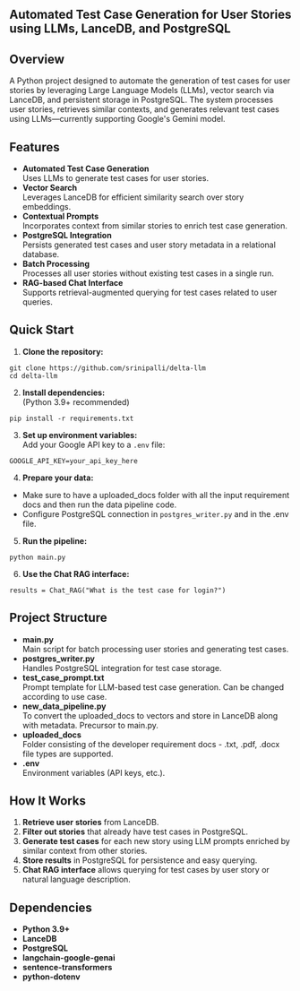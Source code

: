 ## Automated Test Case Generation for User Stories using LLMs, LanceDB, and PostgreSQL

## Overview

A Python project designed to automate the generation of test cases for user stories by leveraging Large Language Models (LLMs), vector search via LanceDB, and persistent storage in PostgreSQL. The system processes user stories, retrieves similar contexts, and generates relevant test cases using LLMs—currently supporting Google's Gemini model.

## Features

- **Automated Test Case Generation**  
  Uses LLMs to generate test cases for user stories.
- **Vector Search**  
  Leverages LanceDB for efficient similarity search over story embeddings.
- **Contextual Prompts**  
  Incorporates context from similar stories to enrich test case generation.
- **PostgreSQL Integration**  
  Persists generated test cases and user story metadata in a relational database.
- **Batch Processing**  
  Processes all user stories without existing test cases in a single run.
- **RAG-based Chat Interface**  
  Supports retrieval-augmented querying for test cases related to user queries.


## Quick Start

1. **Clone the repository:**
```
git clone https://github.com/srinipalli/delta-llm
cd delta-llm
```


2. **Install dependencies:**  
(Python 3.9+ recommended)

```
pip install -r requirements.txt
```


3. **Set up environment variables:**  
Add your Google API key to a `.env` file:

```
GOOGLE_API_KEY=your_api_key_here
```


4. **Prepare your data:**  
- Make sure to have a uploaded_docs folder with all the input requirement docs and then run the data pipeline code.
- Configure PostgreSQL connection in `postgres_writer.py` and in the .env file.

5. **Run the pipeline:**
```
python main.py
```


6. **Use the Chat RAG interface:**
```
results = Chat_RAG("What is the test case for login?")
```

## Project Structure

- **main.py**  
Main script for batch processing user stories and generating test cases.
- **postgres_writer.py**  
Handles PostgreSQL integration for test case storage.
- **test_case_prompt.txt**  
Prompt template for LLM-based test case generation. Can be changed according to use case.
- **new_data_pipeline.py**  
To convert the uploaded_docs to vectors and store in LanceDB along with metadata. Precursor to main.py.
- **uploaded_docs**  
Folder consisting of the developer requirement docs - .txt, .pdf, .docx file types are supported. 
- **.env**  
Environment variables (API keys, etc.).


## How It Works

1. **Retrieve user stories** from LanceDB.
2. **Filter out stories** that already have test cases in PostgreSQL.
3. **Generate test cases** for each new story using LLM prompts enriched by similar context from other stories.
4. **Store results** in PostgreSQL for persistence and easy querying.
5. **Chat RAG interface** allows querying for test cases by user story or natural language description.


## Dependencies

- **Python 3.9+**
- **LanceDB**
- **PostgreSQL**
- **langchain-google-genai**
- **sentence-transformers**
- **python-dotenv**

